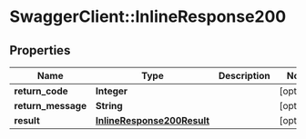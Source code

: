 # SwaggerClient::InlineResponse200

## Properties
Name | Type | Description | Notes
------------ | ------------- | ------------- | -------------
**return_code** | **Integer** |  | [optional] 
**return_message** | **String** |  | [optional] 
**result** | [**InlineResponse200Result**](InlineResponse200Result.md) |  | [optional] 


